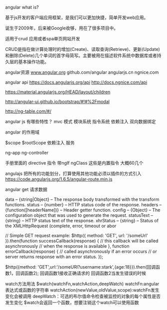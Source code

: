 
angular what is?

基于js开发的客户端应用框架，是我们可以更加快捷，简单开发web应用。

诞生于2009年，后来被Google收够，用在了很多项目中。

适用于crud 应用或者spa单页网站开发

CRUD是指在做计算处理时的增加(Create)、读取查询(Retrieve)、更新(Update)和删除(Delete)几个单词的首字母简写。主要被用在描述软件系统中数据库或者持久层的基本操作功能。

angular资源
    www.angular.org
    github.com/angular
    angularjs.cn
    ngnice.com

angular api
https://docs.angularjs.org/api
http://docs.ngnice.com/api


https://material.angularjs.org/HEAD/layout/children

http://angular-ui.github.io/bootstrap/#!#%2Fmodal

http://ng-table.com/#/

angular js 有哪些特性？
mvc 模式
模块系统
指令系统
依赖注入
双向数据绑定

angular 的作用域

$scope
$rootScope
依赖注入
服务

ng-app
ng-controller


手册里面的
directive
    指令
    带ngIf
    ngClass
    这些是内置指令
    大概60几个

angulajs 把所有的功能划分，打算使用其他功能必须以插件的方式引入
https://code.angularjs.org/1.6.5/angular-route.min.js


angular get 请求数据


data – {string|Object} – The response body transformed with the transform functions.
status – {number} – HTTP status code of the response.
headers – {function([headerName])} – Header getter function.
config – {Object} – The configuration object that was used to generate the request.
statusText – {string} – HTTP status text of the response.
xhrStatus – {string} – Status of the XMLHttpRequest (complete, error, timeout or abor


// Simple GET request example:
$http({
  method: 'GET',
  url: '/someUrl'
}).then(function successCallback(response) {
    // this callback will be called asynchronously
    // when the response is available
  }, function errorCallback(response) {
    // called asynchronously if an error occurs
    // or server returns response with an error status.
  });

$http({method: 'GET',url:'/someURl?username:stark',{age:18}}).then(回调函数1，回调函数2);
回调函数1接收正确请求的
回调函数2当发生错误的时候


watch方法用法
$watch(watchFn,watchAction,deepWatch)
watchFn:angular表达式或函数的字符串
watchAction(newValue,oldValue,scope):watchFn发生变化会被调用
deepWatch：可选的布尔值命令检查被监控的对象的每个属性是否发生变化
$watch会返回一个函数，想要注销这个watch可以使用函数
